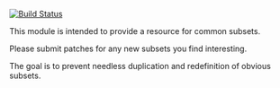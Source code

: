 [![Build Status](https://travis-ci.org/bradclawsie/Subsets-Common.png)](https://travis-ci.org/bradclawsie/Subsets-Common)

This module is intended to provide a resource for common subsets.

Please submit patches for any new subsets you find interesting.

The goal is to prevent needless duplication and redefinition of obvious subsets.


